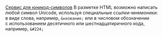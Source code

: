 [Сервис для юникод-символов](http://copypastecharacter.com)
В разметке HTML возможно написать любой символ Unicode, используя специальные ссылки-мнемоники: в виде слова, например, `&название;` или в числовом обозначении с использованием десятичного или шестнадцатиричного кода, например, `&#224;`

